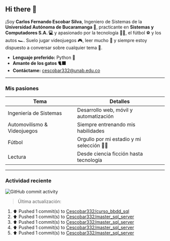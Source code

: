 ## Hi there  👋

¡Soy **Carlos Fernando Escobar Silva**, Ingeniero de Sistemas de la **Universidad Autónoma de Bucaramanga 📝**, practicante en **Sistemas y Computadores S.A. 💻** y apasionado por la tecnología 🧑‍💻, el fútbol ⚽ y los autos 🏎️. Suelo jugar videojuegos 🎮, leer mucho 📖 y siempre estoy dispuesto a conversar sobre cualquier tema 💬.

-  **Lenguaje preferido:** Python 🐍
-  **Amante de los gatos 🐈‍⬛** 
-  **Contáctame:** [cescobar332@unab.edu.co](mailto:cescobar332@unab.edu.co)

---

###  Mis pasiones

| Tema | Detalles |
|------|----------|
|  Ingeniería de Sistemas | Desarrollo web, móvil y automatización |
|  Automovilismo & Videojuegos | Siempre entrenando mis habilidades |
|  Fútbol | Orgullo por mi estadio y mi selección 💛💚|
|  Lectura | Desde ciencia ficción hasta tecnología |

---

###  Actividad reciente
![GitHub commit activity](https://img.shields.io/github/commit-activity/t/Cescobar332/Cescobar332)

> Última actualización: <!--RECENT_ACTIVITY:last_update-->

<!--RECENT_ACTIVITY:start-->
1. ⬆️ Pushed 1 commit(s) to [Cescobar332/curso_bbdd_sql](https://github.com/Cescobar332/curso_bbdd_sql)<br>
2. ⬆️ Pushed 1 commit(s) to [Cescobar332/master_sql_server](https://github.com/Cescobar332/master_sql_server)<br>
3. ⬆️ Pushed 1 commit(s) to [Cescobar332/master_sql_server](https://github.com/Cescobar332/master_sql_server)<br>
4. ⬆️ Pushed 1 commit(s) to [Cescobar332/master_sql_server](https://github.com/Cescobar332/master_sql_server)<br>
5. ⬆️ Pushed 1 commit(s) to [Cescobar332/master_sql_server](https://github.com/Cescobar332/master_sql_server)<br>
<!--RECENT_ACTIVITY:end-->
